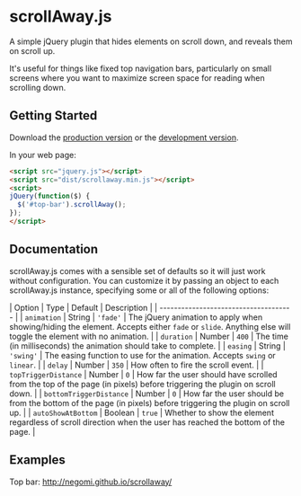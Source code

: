 # scrollAway.js

A simple jQuery plugin that hides elements on scroll down, and reveals them on scroll up.

It's useful for things like fixed top navigation bars, particularly on small screens where you want to maximize screen space for reading when scrolling down.

## Getting Started
Download the [production version][min] or the [development version][max].

[min]: https://raw.github.com/github.com/negomi.scrollaway/master/dist/scrollaway.min.js
[max]: https://raw.github.com/github.com/negomi.scrollaway/master/dist/scrollaway.js

In your web page:

```html
<script src="jquery.js"></script>
<script src="dist/scrollaway.min.js"></script>
<script>
jQuery(function($) {
  $('#top-bar').scrollAway();
});
</script>
```

## Documentation
scrollAway.js comes with a sensible set of defaults so it will just work without configuration. You can customize it by passing an object to each scrollAway.js instance, specifying some or all of the following options:

| Option | Type | Default | Description |
| ------------------------------------- |
| `animation` | String | `'fade'` | The jQuery animation to apply when showing/hiding the element. Accepts either `fade` or `slide`. Anything else will toggle the element with no animation. |
| `duration` | Number | `400` | The time (in milliseconds) the animation should take to complete. |
| `easing` | String | `'swing'` | The easing function to use for the animation. Accepts `swing` or `linear`. |
| `delay` | Number | `350` | How often to fire the scroll event. |
| `topTriggerDistance` | Number | `0` | How far the user should have scrolled from the top of the page (in pixels) before triggering the plugin on scroll down. |
| `bottomTriggerDistance` | Number | `0` | How far the user should be from the bottom of the page (in pixels) before triggering the plugin on scroll up. |
| `autoShowAtBottom` | Boolean | `true` | Whether to show the element regardless of scroll direction when the user has reached the bottom of the page. |


## Examples
Top bar: http://negomi.github.io/scrollaway/
